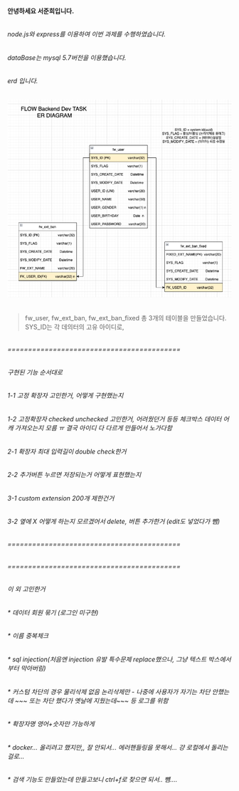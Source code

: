 #### 안녕하세요 서준희입니다.
###### 
###### node.js와 express를 이용하여 이번 과제를 수행하였습니다. 
###### dataBase는 mysql 5.7버전을 이용했습니다.
######   
######    
######    
######    
######    
######    
###### erd 입니다.
######    
###### ![erd](image/erd.png)
###### 
> fw_user, fw_ext_ban, fw_ext_ban_fixed 총 3개의 테이블을 만들었습니다.  SYS_ID는 각 데의터의 고유 아이디로,  

###### 
###### ==========================================  
###### 구현된 기능 순서대로  
###### 1-1 고정 확장자 고민한거, 어떻게 구현했는지  
###### 1-2 고정확장자 checked unchecked 고민한거, 어려웠던거 등등 체크박스 데이터 어캐 가져오는지 모름 ㅠ 결국 아이디 다 다르게 만들어서 노가다함  
###### 
###### 2-1 확장자 최대 입력길이 double check한거   
###### 2-2 추가버튼 누르면 저장되는거 어떻게 표현했는지  
###### 
###### 3-1 custom extension 200개 제한건거  
###### 3-2 옆에 X 어떻게 하는지 모르겠어서 delete, 버튼 추가한거 (edit도 넣었다가 뺌)  
###### ==========================================  
######   
###### ==========================================  
###### 이 외 고민한거  
###### * 데이터 회원 묶기 (로그인 미구현)  
###### * 이름 중복체크  
###### * sql injection(처음엔 injection 유발 특수문제 replace했으나, 그냥 텍스트 박스에서부터 막아버림)  
###### * 커스텀 차단의 경우 물리삭제 없음 논리삭제만 - 나중에 사용자가 자기는 차단 안했는데 ~~~ 또는 차단 했다가 옛날에 지웠는데~~~ 등 로그를 위함  
###### * 확장자명 영어+숫자만 가능하게  
###### * docker... 올리려고 했지만,, 잘 안되서... 에러핸들링을 못해서... 걍 로컬에서 돌리는걸로...  
###### * 검색 기능도 만들었는데 만들고보니 ctrl+f로 찾으면 되서.. 뻄....  
